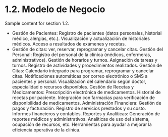 # 1.2. Modelo de Negocio

Sample content for section 1.2.

- Gestión de Pacientes: Registro de pacientes (datos personales, historial médico, alergias, etc.). Visualización y actualización de historiales médicos. Acceso a resultados de exámenes y recetas.
- Gestión de citas: ver, reservar, reprogramar y cancelar citas.
Gestión del Personal: Registro del personal de la clínica (médicos, enfermeras, administrativos).
Gestión de horarios y turnos.
Asignación de tareas y turnos.
Registro de actividades y procedimientos realizados.
Gestión de Citas:
Calendario integrado para programar, reprogramar y cancelar citas.
Notificaciones automáticas por correo electrónico o SMS a pacientes y personal.
Visualización del calendario según doctor, especialidad o recursos disponibles.
Gestión de Recetas y Medicamentos:
Prescripción electrónica de medicamentos.
Historial de recetas por paciente.
Integración con farmacias para verificación de disponibilidad de medicamentos.
Administración Financiera:
Gestión de pagos y facturación.
Registro de servicios prestados y su costo.
Informes financieros y contables.
Reportes y Analíticas:
Generación de reportes médicos y administrativos.
Analíticas de uso del sistema, ocupación de recursos, etc.
Herramientas para ayudar a mejorar la eficiencia operativa de la clínica.
